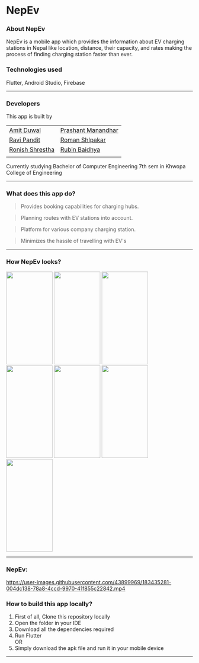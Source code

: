 # NepEv

### About NepEv
NepEv is a mobile app which provides the information about EV charging stations in Nepal like location, distance, their capacity, and rates making the process of finding charging station faster than ever.
 
### Technologies used
Flutter, Android Studio, Firebase
<hr>

### Developers
This app is built by

|   |   |
| - | - |
| [Amit Duwal](https://github.com/amitduwal)  | [Prashant Manandhar](https://github.com/developer-prashant-999) |
| [Ravi Pandit](https://github.com/rravii)  | [Roman Shlpakar](https://github.com/romanshilpakar)  |
| [Ronish Shrestha](https://github.com/shrestharonish)  | [Rubin Baidhya](https://github.com/roobeen-b)  |
|||

Currently studying Bachelor of Computer Engineering 7th sem in Khwopa College of Engineering
<hr>

### What does this app do?
> Provides booking capabilities for charging hubs.

> Planning routes with EV stations into account.

> Platform for various company charging station.

> Minimizes the hassle of travelling with EV's
<hr>

### How NepEv looks?
<img width="125" height="250" src="https://user-images.githubusercontent.com/43931017/183262812-ff54d838-eb91-4f80-aee3-1c5ec40c157d.jpg"> <img width="125" height="250" src="https://user-images.githubusercontent.com/43931017/183262811-ff0e8502-de1f-4ed2-97b0-9af8f7c20cb1.jpg"> <img width="125" height="250" src="https://user-images.githubusercontent.com/43931017/183262810-58b3e162-5cdb-4496-a4eb-cd44c61f7f88.jpg"> <img width="125" height="250" src="https://user-images.githubusercontent.com/43931017/183262809-c9821179-3522-47d8-b7b6-5113dd6d0cb6.jpg"> <img width="125" height="250" src="https://user-images.githubusercontent.com/43931017/183262807-d5035b28-96f9-4075-8925-58a3e49c54c6.jpg"> <img width="125" height="250" src="https://user-images.githubusercontent.com/43931017/183262814-28e9eabe-9863-4d45-bdea-8c832e7e77f5.jpg"> <img width="125" height="250" src="https://user-images.githubusercontent.com/43931017/183262813-5ab817b1-4143-4db1-b742-145313599594.jpg">
<hr>

### NepEv:

https://user-images.githubusercontent.com/43899969/183435281-004dc138-78a8-4ccd-9970-41f855c22842.mp4



### How to build this app locally?
<ol>
  <li>First of all, Clone this repository locally</li>
  <li>Open the folder in your IDE</li>
  <li>Download all the dependencies required</li>
  <li>Run Flutter</li>
OR
  <li>Simply download the apk file and run it in your mobile device</li>
</ol>
<hr>
